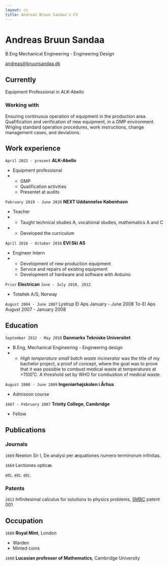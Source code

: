 ```yaml
---
layout: cv
title: Andreas Bruun Sandaa's CV
---
```

# Andreas Bruun Sandaa
B.Eng Mechanical Engineering - Engineering Design

<div id="webaddress">
<a href="andreas@bruunsandaa.dk">andreas@bruunsandaa.dk</a>
</div>


## Currently

Equipment Professional in ALK-Abello

### Working with 

Ensuring continuous operation of equipment in the production area. Quafification and verification of new equipment, in a GMP environment. Wriging standard operation procedures, work instructions, change management cases, and deviations.


## Work experience

`April 2022 - present`
__ALK-Abello__
- Equipment professional
- * GMP
  * Qualification activities
  * Presentet at audits
  
`February 2019 - June 2020`
__NEXT Uddannelse København__
- Teacher
- * Taught technical studies A, vocational studies, mathematics A and C
- * Developed the curriculum

`April 2016 - October 2016`
__EVI Ski AS__
- Engineer Intern
- * Development of new production equipment
  * Service and repairs of existing equipment
  * Development of hardware and software with Arduino

`Prior`
__Electrican__
`June - July 2010, 2012`
- Totaltek A/S, Norway

`August 2004 - June 2007`
Lystrup El Aps
January - June 2008
To-El Aps
August 2007 - January 2008

## Education

`September 2012 - May 2018`
__Danmarks Tekniske Universitet__
- B.Eng, Mechanical Engineering - Engineering design
- * _High temperature small batch waste incinerator_ was the title of my bachelor project, a proof of concept, where the goal was to prove that it was possible to combust medical waste at temperatures at >1100˚C. A threshold set by WHO for combustion of medical waste.

`August 2008 - June 2009`
__Ingeniørhøjskolen i Århus__

- Admisson course

`1667 - February 2007`
__Trinity College, Cambridge__

- Fellow




## Publications

<!-- A list is also available [online](http://scholar.google.co.uk/citations?user=LTOTl0YAAAAJ) -->

### Journals

`1669`
Newton Sir I, De analysi per æquationes numero terminorum infinitas. 

`1669`
Lectiones opticæ.

etc. etc. etc.

### Patents

`2012`
Infinitesimal calculus for solutions to physics problems, [SMBC](http://www.techdirt.com/articles/20121011/09312820678/if-patents-had-been-around-time-newton.shtml) patent 001


## Occupation

`1600`
__Royal Mint__, London

- Warden
- Minted coins

`1600`
__Lucasian professor of Mathematics__, Cambridge University



<!-- ### Footer

Last updated: May 2013 -->


